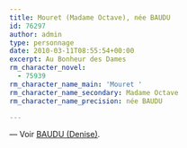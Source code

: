 ```yaml
---
title: Mouret (Madame Octave), née BAUDU
id: 76297
author: admin
type: personnage
date: 2010-03-11T08:55:54+00:00
excerpt: Au Bonheur des Dames
rm_character_novel:
  - 75939
rm_character_name_main: 'Mouret '
rm_character_name_secondary: Madame Octave
rm_character_name_precision: née BAUDU

---
```

— Voir <a href="/personnage/baudu-denise/" target="_self">BAUDU (Denise)</a>.